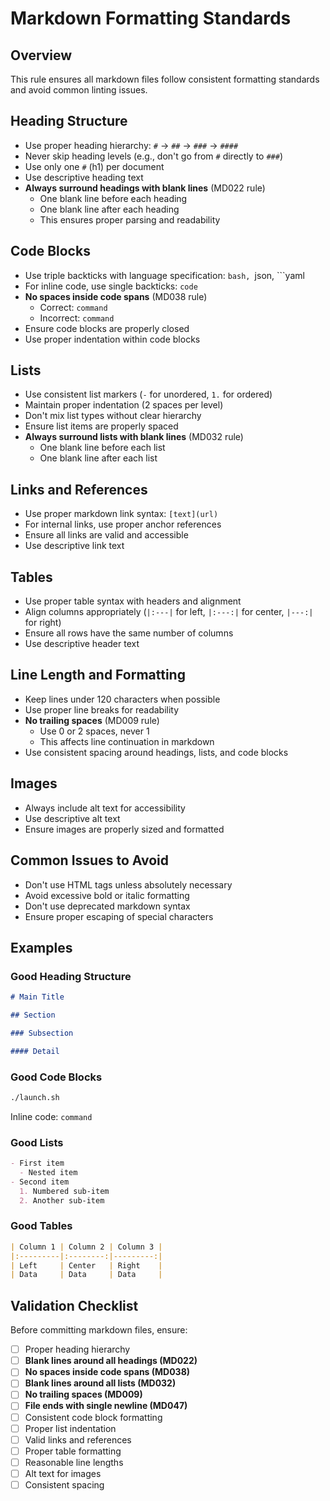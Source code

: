 # Markdown Formatting Standards

## Overview

This rule ensures all markdown files follow consistent formatting standards and avoid common linting issues.

## Heading Structure

- Use proper heading hierarchy: `#` → `##` → `###` → `####`
- Never skip heading levels (e.g., don't go from `#` directly to `###`)
- Use only one `#` (h1) per document
- Use descriptive heading text
- **Always surround headings with blank lines** (MD022 rule)
  - One blank line before each heading
  - One blank line after each heading
  - This ensures proper parsing and readability

## Code Blocks

- Use triple backticks with language specification: ```bash, ```json, ```yaml
- For inline code, use single backticks: `code`
- **No spaces inside code spans** (MD038 rule)
  - Correct: `command`
  - Incorrect: ` command `
- Ensure code blocks are properly closed
- Use proper indentation within code blocks

## Lists

- Use consistent list markers (`-` for unordered, `1.` for ordered)
- Maintain proper indentation (2 spaces per level)
- Don't mix list types without clear hierarchy
- Ensure list items are properly spaced
- **Always surround lists with blank lines** (MD032 rule)
  - One blank line before each list
  - One blank line after each list

## Links and References

- Use proper markdown link syntax: `[text](url)`
- For internal links, use proper anchor references
- Ensure all links are valid and accessible
- Use descriptive link text

## Tables

- Use proper table syntax with headers and alignment
- Align columns appropriately (`|:---|` for left, `|:---:|` for center, `|---:|` for right)
- Ensure all rows have the same number of columns
- Use descriptive header text

## Line Length and Formatting

- Keep lines under 120 characters when possible
- Use proper line breaks for readability
- **No trailing spaces** (MD009 rule)
  - Use 0 or 2 spaces, never 1
  - This affects line continuation in markdown
- Use consistent spacing around headings, lists, and code blocks

## Images

- Always include alt text for accessibility
- Use descriptive alt text
- Ensure images are properly sized and formatted

## Common Issues to Avoid

- Don't use HTML tags unless absolutely necessary
- Avoid excessive bold or italic formatting
- Don't use deprecated markdown syntax
- Ensure proper escaping of special characters

## Examples

### Good Heading Structure

```markdown
# Main Title

## Section

### Subsection

#### Detail
```

### Good Code Blocks

```bash
./launch.sh
```

Inline code: `command`

### Good Lists

```markdown
- First item
  - Nested item
- Second item
  1. Numbered sub-item
  2. Another sub-item
```

### Good Tables

```markdown
| Column 1 | Column 2 | Column 3 |
|:---------|:--------:|---------:|
| Left     | Center   | Right    |
| Data     | Data     | Data     |
```

## Validation Checklist

Before committing markdown files, ensure:

- [ ] Proper heading hierarchy
- [ ] **Blank lines around all headings (MD022)**
- [ ] **No spaces inside code spans (MD038)**
- [ ] **Blank lines around all lists (MD032)**
- [ ] **No trailing spaces (MD009)**
- [ ] **File ends with single newline (MD047)**
- [ ] Consistent code block formatting
- [ ] Proper list indentation
- [ ] Valid links and references
- [ ] Proper table formatting
- [ ] Reasonable line lengths
- [ ] Alt text for images
- [ ] Consistent spacing

